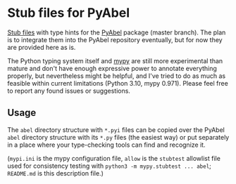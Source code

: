 Stub files for PyAbel
=====================

[Stub files](https://mypy.readthedocs.io/en/stable/stubs.html) with type hints
for the [PyAbel](https://github.com/PyAbel/PyAbel/) package (master branch).
The plan is to integrate them into the PyAbel repository eventually, but for
now they are provided here as is.

The Python typing system itself and
[mypy](https://mypy.readthedocs.io/en/stable/index.html) are still more
experimental than mature and don't have enough expressive power to annotate
everything properly, but nevertheless might be helpful, and I've tried to do as
much as feasible within current limitations (Python 3.10, mypy 0.971). Please
feel free to report any found issues or suggestions.

Usage
-----

The `abel` directory structure with `*.pyi` files can be copied over the PyAbel
`abel` directory structure with its `*.py` files (the easiest way) or put
separately in a place where your type-checking tools can find and recognize it.

(`mypi.ini` is the mypy configuration file, `allow` is the `stubtest` allowlist
file used for consistency testing with `python3 -m mypy.stubtest ... abel`;
`README.md` is this description file.)
